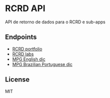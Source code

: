 # RCRD API

API de retorno de dados para o RCRD e sub-apps

## Endpoints

- [RCRD portfolio](https://api.rcrd.me/portfolio)
- [RCRD labs](https://api.rcrd.me/labs)
- [MPG English dic](https://api.rcrd.me/mpg/en)
- [MPG Brazilian Portuguese dic](https://api.rcrd.me/mpg/br)

## License

MIT
